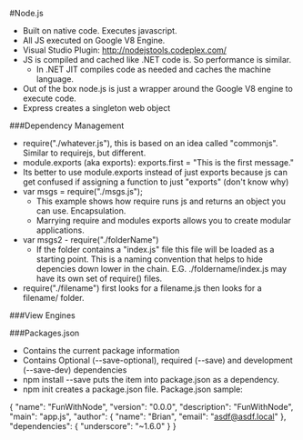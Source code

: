 #Node.js

- Built on native code.  Executes javascript.
- All JS executed on Google V8 Engine.
- Visual Studio Plugin: http://nodejstools.codeplex.com/
- JS is compiled and cached like .NET code is.  So performance is similar.
  - In .NET JIT compiles code as needed and caches the machine language.
 - Out of the box node.js is just a wrapper around the Google V8 engine to execute code.
- Express creates a singleton web object

###Dependency Management 
 - require("./whatever.js"), this is based on an idea called "commonjs".  Similar to requirejs, but different.
 - module.exports (aka exports): exports.first = "This is the first message."
  - Its better to use module.exports instead of just exports because js can get confused if assigning a function to just "exports" (don't know why)
 - var msgs = require("./msgs.js");
   - This example shows how require runs js and returns an object you can use.  Encapsulation.
   - Marrying require and modules exports allows you to create modular applications.
 - var msgs2 - require("./folderName")
   - If the folder contains a "index.js" file this file will be loaded as a starting point.  This is a naming convention that helps to hide depencies down lower in the chain.  E.G. ./foldername/index.js may have its own set of require() files.
 - require("./filename") first looks for a filename.js then looks for a filename/ folder.

###View Engines

 ###Packages.json

 - Contains the current package information
 - Contains Optional (--save-optional), required (--save) and development (--save-dev) dependencies
 - npm install --save puts the item into package.json as a dependency.
 - npm init creates a package.json file.  Package.json sample:

 {
   "name": "FunWithNode",
   "version": "0.0.0",
   "description": "FunWithNode",
   "main": "app.js",
   "author": {
     "name": "Brian",
     "email": "asdf@asdf.local"
   },
   "dependencies": {
   	"underscore": "~1.6.0"
   }
 }
